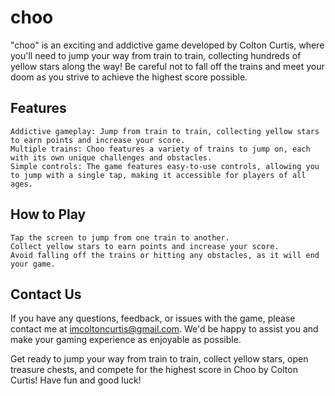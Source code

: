 # choo

"choo" is an exciting and addictive game developed by Colton Curtis, where you'll need to jump your way from train to train, collecting hundreds of yellow stars along the way! Be careful not to fall off the trains and meet your doom as you strive to achieve the highest score possible.
## Features

    Addictive gameplay: Jump from train to train, collecting yellow stars to earn points and increase your score.
    Multiple trains: Choo features a variety of trains to jump on, each with its own unique challenges and obstacles.
    Simple controls: The game features easy-to-use controls, allowing you to jump with a single tap, making it accessible for players of all ages.

## How to Play

    Tap the screen to jump from one train to another.
    Collect yellow stars to earn points and increase your score.
    Avoid falling off the trains or hitting any obstacles, as it will end your game.

## Contact Us

If you have any questions, feedback, or issues with the game, please contact me at imcoltoncurtis@gmail.com. We'd be happy to assist you and make your gaming experience as enjoyable as possible.

Get ready to jump your way from train to train, collect yellow stars, open treasure chests, and compete for the highest score in Choo by Colton Curtis! Have fun and good luck!
